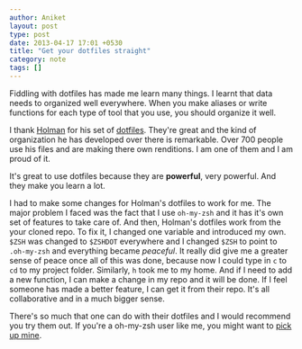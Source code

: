 ```yaml
---
author: Aniket
layout: post
type: post
date: 2013-04-17 17:01 +0530
title: "Get your dotfiles straight"
category: note
tags: []
---
```


Fiddling with dotfiles has made me learn many things. I learnt that data needs to organized well everywhere. When you make aliases or write functions for each type of tool that you use, you should organize it well.


I thank [Holman](https://github.com/holman) for his set of [dotfiles](https://github.com/holman/dotfiles). They're great and the kind of organization he has developed over there is remarkable. Over 700 people use his files and are making there own renditions. I am one of them and I am proud of it.

It's great to use dotfiles because they are **powerful**, very powerful. And they make you learn a lot.

I had to make some changes for Holman's dotfiles to work for me. The major problem I faced was the fact that I use `oh-my-zsh` and it has it's own set of features to take care of. And then, Holman's dotfiles work from the your cloned repo. To fix it, I changed one variable and introduced my own. `$ZSH` was changed to `$ZSHDOT` everywhere and I changed `$ZSH` to point to `.oh-my-zsh` and everything became _peaceful_. It really did give me a greater sense of peace once all of this was done, because now I could type in `c` to `cd` to my project folder. Similarly, `h` took me to my home. And if I need to add a new function, I can make a change in my repo and it will be done. If I feel someone has made a better feature, I can get it from their repo. It's all collaborative and in a much bigger sense.

<span class="note" markdown="1">There's so much that one can do with their dotfiles and I would recommend you try them out. If you're a oh-my-zsh user like me, you might want to [pick up mine](https://github.com/aniketpant/dotfiles).</span>

